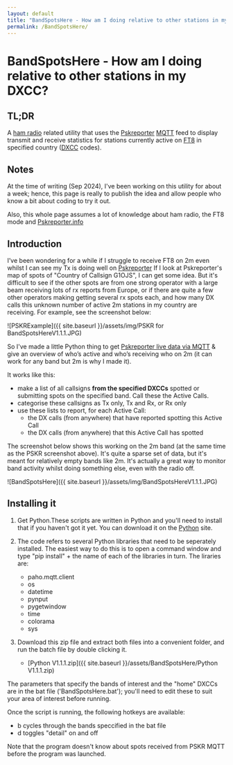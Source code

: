 ```yaml
---
layout: default
title: "BandSpotsHere - How am I doing relative to other stations in my DXCC?"
permalink: /BandSpotsHere/
---
```

# BandSpotsHere - How am I doing relative to other stations in my DXCC?

## TL;DR
A [ham radio](https://en.wikipedia.org/wiki/Amateur_radio) related utility that uses the [Pskreporter](https://pskreporter.info/) [MQTT](https://mqtt.org/) feed to display transmit and receive statistics for stations currently active on [FT8](https://www.sigidwiki.com/wiki/FT8) in specified country ([DXCC](https://www.electronics-notes.com/articles/ham_radio/awards/dxcc-ham-radio-operating-award.php) codes).

## Notes
At the time of writing (Sep 2024), I've been working on this utility for about a week; hence, this page is really to publish the idea and allow people who know a bit about coding to try it out.

Also, this whole page assumes a lot of knowledge about ham radio, the FT8 mode and [Pskreporter.info](https://pskreporter.info/)

## Introduction 
I’ve been wondering for a while if I struggle to receive FT8 on 2m even whilst I can see my Tx is doing well on [Pskreporter](https://pskreporter.info/) If I look at Pskreporter's map of spots of "Country of Callsign G1OJS", I can get some idea. But it's difficult to see if the other spots are from one strong operator with a large beam receiving lots of rx reports from Europe, or if there are quite a few other operators making getting several rx spots each, and how many DX calls this unknown number of active 2m stations in my country are receiving. For example, see the screenshot below:

![PSKRExample]({{ site.baseurl }}/assets/img/PSKR for BandSpotsHereV1.1.1.JPG)

So I've made a little Python thing to get [Pskreporter live data via MQTT](https://groups.io/g/pskr-mqtt) & give an overview of who’s active and who’s receiving who on 2m (it can work for any band but 2m is why I made it). 

It works like this: 
- make a list of all callsigns **from the specified DXCCs** spotted or submitting spots on the specified band. Call these the Active Calls.
- categorise these callsigns as Tx only, Tx and Rx, or Rx only
- use these lists to report, for each Active Call:
  - the DX calls (from anywhere) that have reported spotting this Active Call
  - the DX calls (from anywhere) that this Active Call has spotted

The screenshot below shows this working on the 2m band (at the same time as the PSKR screenshot above). It's quite a sparse set of data, but it's meant for relatively empty bands like 2m. It's actually a great way to monitor band activity whilst doing something else, even with the radio off.

![BandSpotsHere]({{ site.baseurl }}/assets/img/BandSpotsHereV1.1.1.JPG)

## Installing it
1. Get Python.These scripts are written in Python and you'll need to install that if you haven't got it yet. You can download it on the [Python](https://www.python.org/) site.
2. The code refers to several Python libraries that need to be seperately installed. The easiest way to do this is to open a command window and type "pip install" + the name of each of the libraries in turn. The liraries are:
   - paho.mqtt.client
   - os
   - datetime
   - pynput
   - pygetwindow
   - time
   - colorama
   - sys

3. Download this zip file and extract both files into a convenient folder, and run the batch file by double clicking it.
   - [Python V1.1.1.zip]({{ site.baseurl }}/assets/BandSpotsHere/Python V1.1.1.zip)

The parameters that specify the bands of interest and the "home" DXCCs are in the bat file ('BandSpotsHere.bat'); you'll need to edit these to suit your area of interest before running.

Once the script is running, the following hotkeys are available:
- b cycles through the bands speccified in the bat file
- d toggles "detail" on and off

Note that the program doesn't know about spots received from PSKR MQTT before the program was launched.











